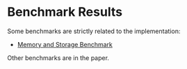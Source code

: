 # Benchmark Results

Some benchmarks are strictly related to the implementation:
- [Memory and Storage Benchmark](./memory-benchmark/README.md)

Other benchmarks are in the paper.
